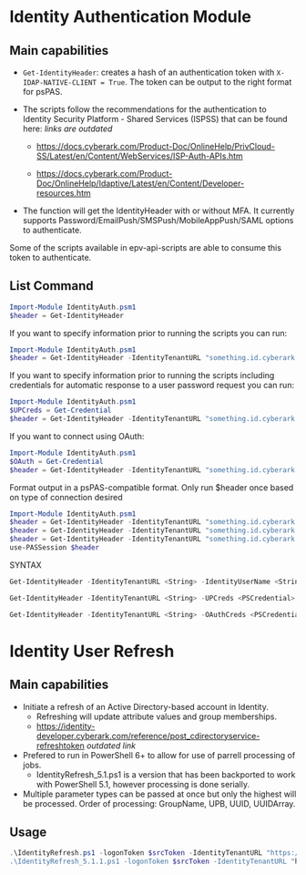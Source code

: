 # Identity Authentication Module

## Main capabilities

- `Get-IdentityHeader`: creates a hash of an authentication token with `X-IDAP-NATIVE-CLIENT = True`. The token can be output to the right format for psPAS.

- The scripts follow the recommendations for the authentication to Identity Security Platform - Shared Services (ISPSS) that can be found here: *links are outdated*

  - <https://docs.cyberark.com/Product-Doc/OnlineHelp/PrivCloud-SS/Latest/en/Content/WebServices/ISP-Auth-APIs.htm> 

  - <https://docs.cyberark.com/Product-Doc/OnlineHelp/Idaptive/Latest/en/Content/Developer-resources.htm>

- The function will get the IdentityHeader with or without MFA. It currently supports Password/EmailPush/SMSPush/MobileAppPush/SAML options to authenticate.

Some of the scripts available in epv-api-scripts are able to consume this token to authenticate.

## List Command

```powershell
Import-Module IdentityAuth.psm1
$header = Get-IdentityHeader
```

If you want to specify information prior to running the scripts you can run:

```powershell
Import-Module IdentityAuth.psm1
$header = Get-IdentityHeader -IdentityTenantURL "something.id.cyberark.cloud" -IdentityUserName "UserToAuthenticate@cyberark.cloud.ID"
```

If you want to specify information prior to running the scripts including credentials for automatic response to a user password request you can run:

```powershell
Import-Module IdentityAuth.psm1
$UPCreds = Get-Credential
$header = Get-IdentityHeader -IdentityTenantURL "something.id.cyberark.cloud" -UPCreds $UPCreds
```

If you want to connect using OAuth:

```powershell
Import-Module IdentityAuth.psm1
$OAuth = Get-Credential
$header = Get-IdentityHeader -IdentityTenantURL "something.id.cyberark.cloud" -OAuthCreds $OAuth
```

Format output in a psPAS-compatible format. Only run $header once based on type of connection desired
```powershell
Import-Module IdentityAuth.psm1
$header = Get-IdentityHeader -IdentityTenantURL "something.id.cyberark.cloud" -psPASFormat -PCloudSubdomain "subdomain" -IdentityUserName "UserToAuthenticate@cyberark.cloud.ID"
$header = Get-IdentityHeader -IdentityTenantURL "something.id.cyberark.cloud" -psPASFormat -PCloudSubdomain "subdomain" -UPCreds $UPCreds
$header = Get-IdentityHeader -IdentityTenantURL "something.id.cyberark.cloud" -psPASFormat -PCloudSubdomain "subdomain" -OAuthCreds $OAuth 
use-PASSession $header
```

SYNTAX
````powershell
Get-IdentityHeader -IdentityTenantURL <String> -IdentityUserName <String> [-psPASFormat] [-PCloudSubdomain <String>] [<CommonParameters>]

Get-IdentityHeader -IdentityTenantURL <String> -UPCreds <PSCredential> [-psPASFormat] [-PCloudSubdomain <String>] [<CommonParameters>]

Get-IdentityHeader -IdentityTenantURL <String> -OAuthCreds <PSCredential> [-psPASFormat] [-PCloudSubdomain <String>] [<CommonParameters>]
````

# Identity User Refresh
## Main capabilities

- Initiate a refresh of an Active Directory-based account in Identity.
  - Refreshing will update attribute values and group memberships.
  - https://identity-developer.cyberark.com/reference/post_cdirectoryservice-refreshtoken *outdated link*
- Prefered to run in PowerShell 6+ to allow for use of parrell processing of jobs.
  - IdentityRefresh_5.1.ps1 is a version that has been backported to work with PowerShell 5.1, however processing is done serially.
- Multiple parameter types can be passed at once but only the highest will be processed. Order of processing: GroupName, UPB, UUID, UUIDArray.

## Usage
```powershell
.\IdentityRefresh.ps1 -logonToken $srcToken -IdentityTenantURL "https://something.id.cyberark.cloud" [-GroupName "CyberArk - Vault Users"] [-UPN "User@lab.local] [-UUID "23b7f98c-60b4-4c01-a33f-4caa99472343"] [-UUIDArray @("23b7f98c-60b4-4c01-a33f-e4caa9947703","21b74328c-60b4-4c01-a33f-4caa99472343")]
.\IdentityRefresh_5.1.1.ps1 -logonToken $srcToken -IdentityTenantURL "https://something.id.cyberark.cloud" [-GroupName "CyberArk - Vault Users"] [-UPN "User@lab.local] [-UUID "23b7f98c-60b4-4c01-a33f-4caa99472343"] [-UUIDArray @("23b7f98c-60b4-4c01-a33f-e4caa9947703","21b74328c-60b4-4c01-a33f-4caa99472343")]
```
